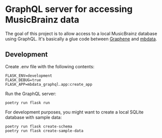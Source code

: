 # GraphQL server for accessing MusicBrainz data

The goal of this project is to allow access to a local MusicBrainz database using GraphQL.
It's basically a glue code between [Graphene](https://graphene-python.org/) and [mbdata](https://pypi.org/project/mbdata/).

## Development

Create .env file with the following contents:

    FLASK_ENV=development
    FLASK_DEBUG=true
    FLASK_APP=mbdata_graphql.app:create_app

Run the GraphQL server:

    poetry run flask run

For development purposes, you might want to create a local SQLite database with sample data:

    poetry run flask create-schema
    poetry run flask create-sample-data
